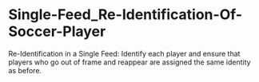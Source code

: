 # Single-Feed_Re-Identification-Of-Soccer-Player
Re-Identification in a Single Feed: Identify each player and ensure that players who go out of frame and reappear are assigned the same identity as before.
